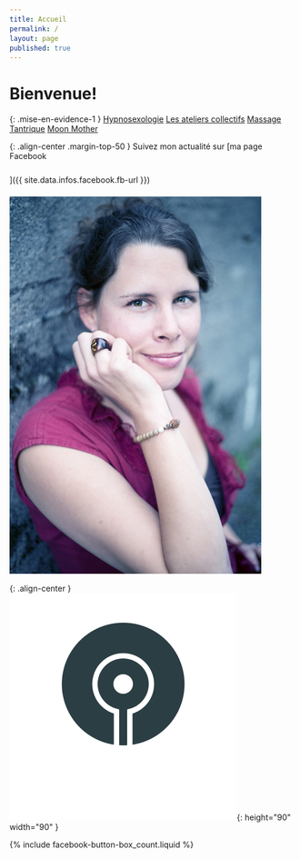 ```yaml
---
title: Accueil
permalink: /
layout: page
published: true
---
```

# Bienvenue!

{: .mise-en-evidence-1 }
[Hypnosexologie](http://sacree-sexualite.org/hypnosexologie/) 
<i class="fa fa-envira" aria-hidden="true"></i> 
[Les ateliers collectifs](http://sacree-sexualite.org/les-ateliers-collectifs/) 
<i class="fa fa-envira" aria-hidden="true"></i> 
[Massage Tantrique](http://sacree-sexualite.org/massage-tantrique/)
<i class="fa fa-envira" aria-hidden="true"></i> 
[Moon Mother](http://sacree-sexualite.org/moon-mother/)


<!--
## Inscriptions et tarifs

{: .text-center }
<mailto:laetitia.stucki@gmail.com>
<i class="fa fa-mobile"></i> +41 79 326 30 64
[Tarifs](http://sacree-sexualite.org/tarifs/)
-->

{: .align-center .margin-top-50 }
Suivez mon actualité sur
[ma page Facebook<br/><i style="font-size:30pt;" class="fa fa-facebook-official"></i>]({{ site.data.infos.facebook.fb-url }})

![Lætitia Stucki](./images/laetitia-stucki.jpg)

{: .align-center }
![](./images/logo-laetitia-stucki-anthracite.svg){: height="90" width="90" }

{% include facebook-button-box_count.liquid %}
